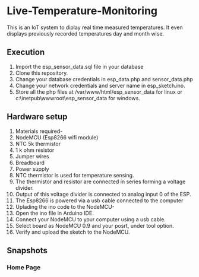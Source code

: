 # Live-Temperature-Monitoring
This is an IoT system to diplay real time measured temperatures. It even displays previously recorded temperatures day and month wise. 

## Execution
1. Import the esp_sensor_data.sql file in your database
2. Clone this repository.
3. Change your database credentials in esp_data.php and sensor_data.php
4. Change your network credentials and server name in esp_sketch.ino.
5. Store all the php files at /var/www/html/esp_sensor_data for linux or c:\inetpub\wwwroot\esp_sensor_data for windows.

## Hardware setup
1. Materials required-
  1. NodeMCU (Esp8266 wifi module)
  2. NTC 5k thermistor 
  3. 1 k ohm resistor
  4. Jumper wires
  5. Breadboard
  6. Power supply 
2. NTC thermistor is used for temperature sensing.
3. The thermistor and resistor are connected in series forming a voltage divider.
4. Output of this voltage divider is connected to analog input 0 of the ESP.
5. The Esp8266 is powered via a usb cable connected to the computer
6. Uplading the ino code to the NodeMCU-
  1. Open the ino file in Arduino IDE.
  2. Connect your NodeMCU to your computer using a usb cable.
  3. Select board as NodeMCU 0.9 and your posrt, under tool option.
  4. Verify and upload the sketch to the NodeMCU.

## Snapshots
### Home Page 
<kbd><img src=""/></kbd>
